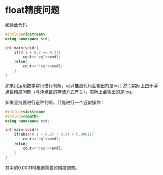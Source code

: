 # float精度问题

阅读此代码

```cpp
#include<iostream>
using namespace std;

int main(void){
    if(0.1 + 0.2 == 0.3){
        cout<<"eq"<<endl;
    }else{
        cout<<"!eq"<<endl;
    }
}
```

如果只运用数学常识进行判断，可以推测代码会输出的是eq；然而实际上由于浮点数精度问题（与浮点数的存储方式有关），实际上会输出的是!eq。

如果坚持要进行这种判断，只能进行一个近似操作：

```cpp
#include<iostream>
#include<cmath>
using namespace std;

int main(void){
    if(abs((0.1 + 0.2) - 0.3) < 0.0001){
        cout<<"eq"<<endl;
    }else{
        cout<<"!eq"<<endl;
    }
}
```

其中的0.0001可根据需要的精度调整。
